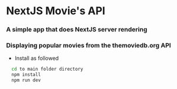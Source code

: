 #  NextJS Movie's API


### A simple app that does NextJS server rendering 
### Displaying popular movies from the themoviedb.org API

- Install as followed

```bash
  cd to main folder directory
  npm install
  npm run dev
```
